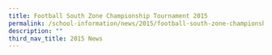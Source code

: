 ```yaml
---
title: Football South Zone Championship Tournament 2015
permalink: /school-information/news/2015/football-south-zone-championship/
description: ""
third_nav_title: 2015 News
---
```

